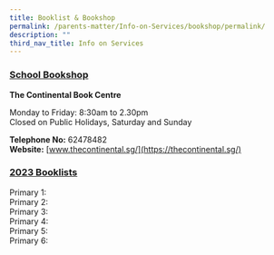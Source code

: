 ```yaml
---
title: Booklist & Bookshop
permalink: /parents-matter/Info-on-Services/bookshop/permalink/
description: ""
third_nav_title: Info on Services
---
```

### **<u>School Bookshop</u>**
**The Continental Book Centre**

Monday to Friday: 8:30am to 2.30pm  
Closed on Public Holidays, Saturday and Sunday

**Telephone No:** 62478482  
**Website:** [www.thecontinental.sg/](https://thecontinental.sg/)

### **<u>2023 Booklists</u>**
Primary 1:
<br>Primary 2:
<br>Primary 3:
<br>Primary 4:
<br>Primary 5:
<br>Primary 6: